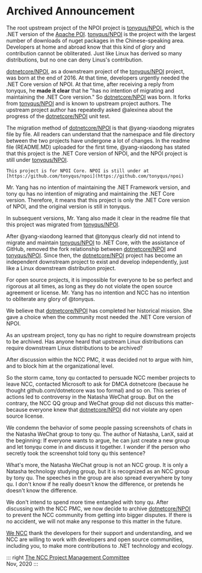 # Archived Announcement

The root upstream project of the NPOI project is [tonyqus/NPOI](https://github.com/tonyqus/NPOI), which is the .NET version of the [Apache POI](https://github.com/apache/poi). [tonyqus/NPOI](https://github.com/tonyqus/NPOI) is the project with the largest number of downloads of nuget packages in the Chinese-speaking area. Developers at home and abroad know that this kind of glory and contribution cannot be obliterated. Just like Linux has derived so many distributions, but no one can deny Linus's contribution.

[dotnetcore/NPOI](https://github.com/dotnetcore/NPOI), as a downstream project of the [tonyqus/NPOI](https://github.com/tonyqus/NPOI) project, was born at the end of 2016. At that time, developers urgently needed the .NET Core version of NPOI. At that time, after receiving a reply from tonyqus, he **made it clear** that he "has no intention of migrating and maintaining the .NET Core version." So [dotnetcore/NPOI](https://github.com/dotnetcore/NPOI) was born. It forks from [tonyqus/NPOI](https://github.com/tonyqus/NPOI) and is known to upstream project authors. The upstream project author has repeatedly asked @alexinea about the progress of the [dotnetcore/NPOI](https://github.com/dotnetcore/NPOI) unit test.

The migration method of [dotnetcore/NPOI](https://github.com/dotnetcore/NPOI) is that @yang-xiaodong migrates file by file. All readers can understand that the namespace and file directory between the two projects have undergone a lot of changes. In the readme file (README.MD) uploaded for the first time, @yang-xiaodong has stated that this project is the .NET Core version of NPOI, and the NPOI project is still under [tonyqus/NPOI](https://github.com/tonyqus/NPOI).

```
This project is for NPOI Core. NPOI is still under at [https://github.com/tonyqus/npoi](https://github.com/tonyqus/npoi)
```

Mr. Yang has no intention of maintaining the .NET Framework version, and tony qu has no intention of migrating and maintaining the .NET Core version. Therefore, it means that this project is only the .NET Core version of NPOI, and the original version is still in tonyqus.

In subsequent versions, Mr. Yang also made it clear in the readme file that this project was migrated from [tonyqus/NPOI](https://github.com/tonyqus/NPOI).

After @yang-xiaodong learned that @tonyqus clearly did not intend to migrate and maintain [tonyqus/NPOI](https://github.com/tonyqus/NPOI) to .NET Core, with the assistance of GitHub, removed the fork relationship between [dotnetcore/NPOI](https://github.com/dotnetcore/NPOI) and [tonyqus/NPOI](https://github.com/tonyqus/NPOI). Since then, the [dotnetcore/NPOI](https://github.com/dotnetcore/NPOI) project has become an independent downstream project to exist and develop independently, just like a Linux downstream distribution project.

For open source projects, it is impossible for everyone to be so perfect and rigorous at all times, as long as they do not violate the open source agreement or license. Mr. Yang has no intention and NCC has no intention to obliterate any glory of @tonyqus.

We believe that [dotnetcore/NPOI](https://github.com/dotnetcore/NPOI) has completed her historical mission. She gave a choice when the community most needed the .NET Core version of NPOI.

As an upstream project, tony qu has no right to require downstream projects to be archived. Has anyone heard that upstream Linux distributions can require downstream Linux distributions to be archived?

After discussion within the NCC PMC, it was decided not to argue with him, and to block him at the organizational level.

So the storm came, tony qu contacted to persuade NCC member projects to leave NCC, contacted Microsoft to ask for DMCA dotnetcore (because he thought github.com/dotnetcore was too formal) and so on. This series of actions led to controversy in the Natasha WeChat group. But on the contrary, the NCC QQ group and WeChat group did not discuss this matter-because everyone knew that [dotnetcore/NPOI](https://github.com/dotnetcore/NPOI) did not violate any open source license.

We condemn the behavior of some people passing screenshots of chats in the Natasha WeChat group to tony qu. The author of Natasha, LanX, said at the beginning: If everyone wants to argue, he can just create a new group and let tonyqu come in and discuss it together. I wonder if the person who secretly took the screenshot told tony qu this sentence?

What's more, the Natasha WeChat group is not an NCC group. It is only a Natasha technology studying group, but it is recognized as an NCC group by tony qu. The speeches in the group are also spread everywhere by tony qu. I don't know if he really doesn't know the difference, or pretends he doesn't know the difference.

We don't intend to spend more time entangled with tony qu. After discussing with the NCC PMC, we now decide to archive [dotnetcore/NPOI](https://github.com/dotnetcore/NPOI) to prevent the NCC community from getting into bigger disputes. If there is no accident, we will not make any response to this matter in the future.

[We NCC](https://github.com/dotnetcore) thank the developers for their support and understanding, and we NCC are willing to work with developers and open source communities, including you, to make more contributions to .NET technology and ecology.

::: right
[The NCC Project Management Committee](https://ncc.work/people/project-management-committee) <br /> Nov, 2020
:::